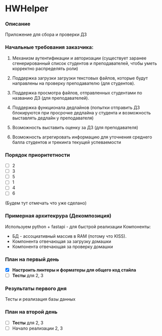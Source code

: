 # HWHelper

### Описание

Приложение для сбора и проверки ДЗ

### Начальные требования заказчика:

1. Механизм аутентификации и авторизации (существует заранее сгенерированный список студентов и преподавателей, чтобы уметь корректно распределять роли)

2. Поддержка загрузки загрузки текстовых файлов, которые будут направлены на проверку преподавателю (для студентов).

3. Поддержка просмотра файлов, отправленных студентами по названию ДЗ (для преподавателей).

4. Поддержка функционала дедлайнов (попытки отправить ДЗ блокируются при просрочке дедлайна у студента и возможность выставлять дедлайн у преподавателя)

5. Возможность выставить оценку за ДЗ (для преподавателя)

6. Возможность агрегировать информацию для уточнения среднего балла студентов и трекинга текущей успеваемости

### Порядок приоритетности

- [ ] 2
- [ ] 3
- [ ] 5
- [ ] 1
- [ ] 4
- [ ] 6

(Будем тут отмечать что уже сделано)

### Примерная архитекрура (Декомпозиция)

Используем python + fastapi - для быстрой реализации
Компоненты:
* БД - ассоциативный массив в RAM (потому что KISS). 
* Компонента отвечающая за загрузку домашки
* Компонента отвечающая за проверку домашки


### План на первый день

- [x] **Настроить линтеры и форматеры для общего код стайла**
- [ ] **Тесты** для 2, 3

### Результаты первого дня

Тесты и реализация базы данных

### План на второй день

- [ ] **Тесты** для 2, 3
- [ ] Начало реализации 2, 3
